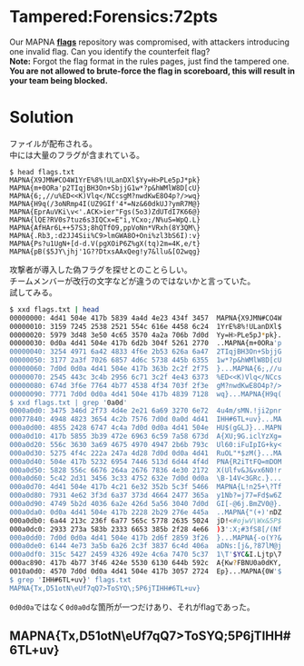 # Tampered:Forensics:72pts
Our MAPNA **[flags](tampered_6fb083f974d05371cef19c0e585ba5c59da23aa8.txz)** repository was compromised, with attackers introducing one invalid flag. Can you identify the counterfeit flag?  
**Note:** Forgot the flag format in the rules pages, just find the tampered one.  
**You are not allowed to brute-force the flag in scoreboard, this will result in your team being blocked.**  

# Solution
ファイルが配布される。  
中には大量のフラグが含まれている。  
```
$ head flags.txt
MAPNA{X9JMN#CO4W1YrE%8%!ULanDXl$Yy=H>PLe5pJ*pk}
MAPNA{m+0ORa'p2TIqjBH3On+SbjjG1w*?p&hWMlW8D[cU}
MAPNA{6;,//u%ED<<K)Vlq</NCcsgM?nwdKwE8O4p?/>wq}
MAPNA{H9q(/3oNRmp4I(UZ9GIf'4*=Nz&60dkUJ?ymR7M@}
MAPNA{EprAuVKi\v<'.ACK>ier"Fgs(5o3)ZdUTdI7K66@}
MAPNA{lQE?RV0s7tuz6s3IQCx=E"i,YCxo;/N%uS=WpQ.L}
MAPNA{AfHAr6L++57S3;8hQTfO9,ppVoNn*VRxh(8Y3QM\}
MAPNA{.Rb3,:d2JJ4Sii%C9>lmGWA8O+Oni%zl3bS6I):v}
MAPNA{Ps?u1UgN+[d-d.V(pgXOiP6Z%gX(tq)2m=4K,e/t}
MAPNA{pB($5JY\jhj'1G??DtxsAAxQeg!y7&llu&[O2wqg}
```
攻撃者が導入した偽フラグを探せとのことらしい。  
チームメンバーが改行の文字などが違うのではないかと言っていた。  
試してみる。  
```bash
$ xxd flags.txt | head
00000000: 4d41 504e 417b 5839 4a4d 4e23 434f 3457  MAPNA{X9JMN#CO4W
00000010: 3159 7245 2538 2521 554c 616e 4458 6c24  1YrE%8%!ULanDXl$
00000020: 5979 3d48 3e50 4c65 3570 4a2a 706b 7d0d  Yy=H>PLe5pJ*pk}.
00000030: 0d0a 4d41 504e 417b 6d2b 304f 5261 2770  ..MAPNA{m+0ORa'p
00000040: 3254 4971 6a42 4833 4f6e 2b53 626a 6a47  2TIqjBH3On+SbjjG
00000050: 3177 2a3f 7026 6857 4d6c 5738 445b 6355  1w*?p&hWMlW8D[cU
00000060: 7d0d 0d0a 4d41 504e 417b 363b 2c2f 2f75  }...MAPNA{6;,//u
00000070: 2545 443c 3c4b 2956 6c71 3c2f 4e43 6373  %ED<<K)Vlq</NCcs
00000080: 674d 3f6e 7764 4b77 4538 4f34 703f 2f3e  gM?nwdKwE8O4p?/>
00000090: 7771 7d0d 0d0a 4d41 504e 417b 4839 7128  wq}...MAPNA{H9q(
$ xxd flags.txt | grep '0a0d'
0000a0d0: 3475 346d 2f73 4d4e 2e21 6a69 3270 6e72  4u4m/sMN.!ji2pnr
00077840: 4948 4823 3654 4c2b 7576 7d0d 0a0d 4d41  IHH#6TL+uv}...MA
000a0d00: 4855 2428 6747 4c4a 7d0d 0d0a 4d41 504e  HU$(gGLJ}...MAPN
000a0d10: 417b 5855 3b39 472e 6963 6c59 7a58 673d  A{XU;9G.iclYzXg=
000a0d20: 556c 3630 3a69 4675 4970 4947 2b6b 793c  Ul60:iFuIpIG+ky<
000a0d30: 5275 4f4c 222a 247a 4d28 7d0d 0d0a 4d41  RuOL"*$zM(}...MA
000a0d40: 504e 417b 5232 6954 7446 513d 6d44 4f4d  PNA{R2iTtFQ=mDOM
000a0d50: 5828 556c 6676 264a 2676 7836 4e30 2172  X(Ulfv&J&vx6N0!r
000a0d60: 5c42 2d31 3456 3c33 4752 632e 7d0d 0d0a  \B-14V<3GRc.}...
000a0d70: 4d41 504e 417b 4c21 6e32 352b 5c3f 5466  MAPNA{L!n25+\?Tf
000a0d80: 7931 4e62 3f3d 6a37 373d 4664 2477 365a  y1Nb?=j77=Fd$w6Z
000a0d90: 4749 5b2d 4036 6a2e 426d 5a56 3040 7d0d  GI[-@6j.BmZV0@}.
000a0da0: 0d0a 4d41 504e 417b 2228 2b29 276e 445a  ..MAPNA{"(+)'nDZ
000a0db0: 6a44 213c 236f 6a77 565c 5778 2635 5024  jD!<#ojwV\Wx&5P$
000a0dc0: 2933 273a 583b 2333 6653 385b 2f28 4e66  )3':X;#3fS8[/(Nf
000a0dd0: 7d0d 0d0a 4d41 504e 417b 2d6f 2859 3f26  }...MAPNA{-o(Y?&
000a0de0: 6144 4e73 3a5b 6a26 2c3f 3837 6c4d 406a  aDNs:[j&,?87lM@j
000a0df0: 315c 5427 2459 4326 492e 4c6a 7470 5c37  1\T'$YC&I.Ljtp\7
000ac890: 417b 4b77 3f46 424e 5530 6130 644b 592c  A{Kw?FBNU0a0dKY,
0010a0d0: 4570 7d0d 0d0a 4d41 504e 417b 3057 2724  Ep}...MAPNA{0W'$
$ grep 'IHH#6TL+uv}' flags.txt
MAPNA{Tx,D51otN\eUf7qQ7>ToSYQ\;5P6jTIHH#6TL+uv}
```
`0d0d0a`ではなく`0d0a0d`な箇所が一つだけあり、それがflagであった。  

## MAPNA{Tx,D51otN\eUf7qQ7>ToSYQ\;5P6jTIHH#6TL+uv}